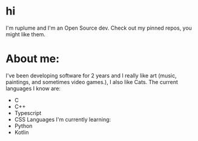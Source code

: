 # hi 
 I'm ruplume and I'm an Open Source dev.
 Check out my pinned repos, you might like them.

# About me:
 I've been developing software for 2 years and I really like art (music, paintings, and sometimes video games.), I also like Cats.
 The current languages I know are:
  * C
  * C++
  * Typescript
  * CSS
 Languages I'm currently learning:
  * Python
  * Kotlin
  
